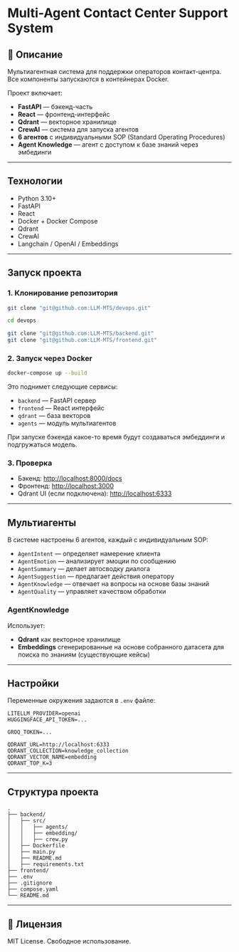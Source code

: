 # Multi-Agent Contact Center Support System

## 🧾 Описание

Мультиагентная система для поддержки операторов контакт-центра. Все компоненты запускаются в контейнерах Docker.

Проект включает:

- **FastAPI** — бэкенд-часть
- **React** — фронтенд-интерфейс
- **Qdrant** — векторное хранилище
- **CrewAI** — система для запуска агентов
- **6 агентов** с индивидуальными SOP (Standard Operating Procedures)
- **Agent Knowledge** — агент с доступом к базе знаний через эмбединги

---

## Технологии

- Python 3.10+
- FastAPI
- React
- Docker + Docker Compose
- Qdrant
- CrewAI
- Langchain / OpenAI / Embeddings

---

## Запуск проекта

### 1. Клонирование репозитория

```bash
git clone "git@github.com:LLM-MTS/devops.git"

cd devops

git clone "git@github.com:LLM-MTS/backend.git"
git clone "git@github.com:LLM-MTS/frontend.git"
```

### 2. Запуск через Docker

```bash
docker-compose up --build
```

Это поднимет следующие сервисы:

- `backend` — FastAPI сервер
- `frontend` — React интерфейс
- `qdrant` — база векторов
- `agents` — модуль мультиагентов
  
При запуске бэкенда какое-то время будут создаваться эмбеддинги и подгружаться модель.

### 3. Проверка

- Бэкенд: [http://localhost:8000/docs](http://localhost:8000/docs)
- Фронтенд: [http://localhost:3000](http://localhost:3000)
- Qdrant UI (если подключена): [http://localhost:6333](http://localhost:6333)

---

## Мультиагенты

В системе настроены 6 агентов, каждый с индивидуальным SOP:

- `AgentIntent` — определяет намерение клиента
- `AgentEmotion` — анализирует эмоции по сообщению
- `AgentSummary` — делает автосводку диалога
- `AgentSuggestion` — предлагает действия оператору
- `AgentKnowledge` — отвечает на вопросы на основе базы знаний
- `AgentQuality` — управляет качеством обработки

### AgentKnowledge

Использует:

- **Qdrant** как векторное хранилище
- **Embeddings** сгенерированные на основе собранного датасета для поиска по знаниям (существующие кейсы)

---

## Настройки

Переменные окружения задаются в `.env` файле:

```env
LITELLM_PROVIDER=openai
HUGGINGFACE_API_TOKEN=...

GROQ_TOKEN=...

QDRANT_URL=http://localhost:6333
QDRANT_COLLECTION=knowledge_collection
QDRANT_VECTOR_NAME=embedding
QDRANT_TOP_K=3
```

---

## Структура проекта

```
.
├── backend/
│   ├── src/
│   │   ├── agents/
│   │   ├── embedding/
│   │   ├── crew.py
│   ├── Dockerfile
│   ├── main.py
│   ├── README.md
│   ├── requirements.txt
├── frontend/
├── .env
├── .gitignore
├── compose.yaml
└── README.md
```

---


## 📄 Лицензия

MIT License. Свободное использование.